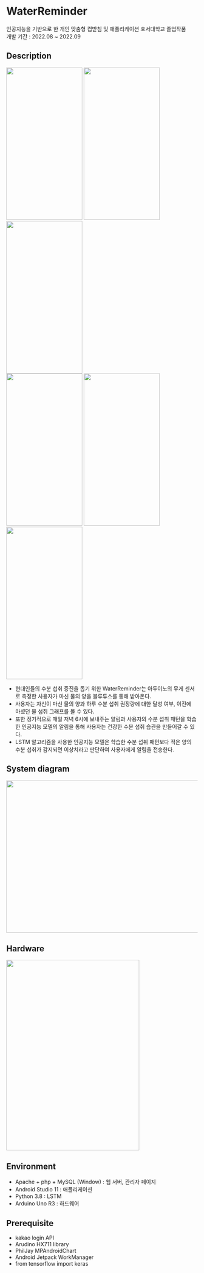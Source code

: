 # **WaterReminder**
인공지능을 기반으로 한 개인 맞춤형 컵받침 및 애플리케이션
호서대학교 졸업작품  
개발 기간 : 2022.08 ~ 2022.09  

## Description
<img src="https://user-images.githubusercontent.com/70271235/193272746-4b124a50-dcf7-4df1-8dd0-7ae8b5df7e74.jpg" width="200" height="400"/> <img src="https://user-images.githubusercontent.com/70271235/193275499-57f8f54a-c6fd-4e61-b779-04fd6b687b71.jpg" width="200" height="400"/> <img src="https://user-images.githubusercontent.com/70271235/193273156-02e46ee7-8be0-4c75-8ae3-e8464a35777c.jpg" width="200" height="400"/>  
<img src="https://user-images.githubusercontent.com/70271235/193272776-1683be69-7a10-40b4-a080-c3ea3803ce5a.jpg" width="200" height="400"/> <img src="https://user-images.githubusercontent.com/70271235/193273260-cf560d04-9060-41fe-a326-e96930c03b15.jpg" width="200" height="400"/> <img src="https://user-images.githubusercontent.com/70271235/193273267-b33772c5-51a5-466b-bb50-d5302b2d8b48.jpg" width="200" height="400"/>   
* 현대인들의 수분 섭취 증진을 돕기 위한 WaterReminder는 아두이노의 무게 센서로 측정한 사용자가 마신 물의 양을 블루투스를 통해 받아온다. 
* 사용자는 자신이 마신 물의 양과 하루 수분 섭취 권장량에 대한 달성 여부, 이전에 마셨던 물 섭취 그래프를 볼 수 있다. 
* 또한 정기적으로 매일 저녁 6시에 보내주는 알림과 사용자의 수분 섭취 패턴을 학습한 인공지능 모델의 알림을 통해 사용자는 건강한 수분 섭취 습관을 만들어갈 수 있다.
* LSTM 알고리즘을 사용한 인공지능 모델은 학습한 수분 섭취 패턴보다 적은 양의 수분 섭취가 감지되면 이상치라고 판단하여 사용자에게 알림을 전송한다.

## System diagram  
<img src="https://user-images.githubusercontent.com/70271235/193276560-5fd650ea-50f9-4ba7-986b-35a44cede9b7.png" width="700" height="400"/>

## Hardware
<img src="https://user-images.githubusercontent.com/70271235/193283247-eb7fcf0a-744a-4a5e-9c17-1870b5b29613.jpg" width="350" height="500"/>

## Environment
* Apache + php + MySQL (Window) : 웹 서버, 관리자 페이지
* Android Studio 11 : 애플리케이션
* Python 3.8 : LSTM
* Arduino Uno R3 : 하드웨어

## Prerequisite
* kakao login API
* Arudino HX711 library
* PhilJay MPAndroidChart
* Android Jetpack WorkManager
* from tensorflow import keras
